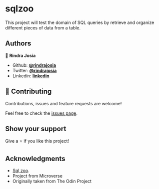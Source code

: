 # sqlzoo
This project will test the domain of SQL queries by retrieve and organize different pieces of data from a table.

## Authors

👤 **Rindra Josia**

* Github: **[@rindrajosia](https://github.com/rindrajosia)**
* Twitter: **[@rindrajosia](https://twitter.com/josia_rindra)**
* Linkedin: **[linkedin](https://www.linkedin.com/in/rindra-josia-99b2111a2/)**


## 🤝 Contributing

Contributions, issues and feature requests are welcome!

Feel free to check the [issues page](https://github.com/rindrajosia/sqlzoo/issues).

## Show your support

Give a ⭐️ if you like this project!

## Acknowledgments
 -  [Sql zoo](https://sqlzoo.net/wiki/).
 - Project from Microverse
 - Originally taken from The Odin Project
